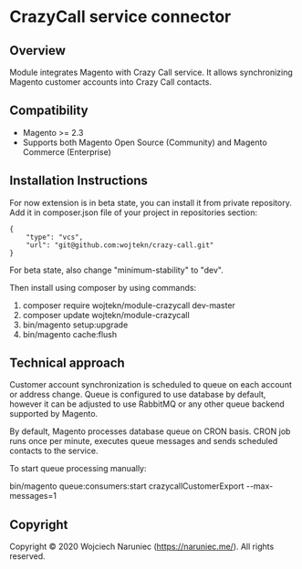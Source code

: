 # CrazyCall service connector  

## Overview

Module integrates Magento with Crazy Call service. It allows synchronizing Magento customer accounts into Crazy Call contacts.

## Compatibility

- Magento >= 2.3
- Supports both Magento Open Source (Community) and Magento Commerce (Enterprise)

## Installation Instructions

For now extension is in beta state, you can install it from private repository. Add it in composer.json file of your project in repositories section:

    {
        "type": "vcs",
        "url": "git@github.com:wojtekn/crazy-call.git"
    }

For beta state, also change "minimum-stability" to "dev".

Then install using composer by using commands:

1. composer require wojtekn/module-crazycall dev-master
2. composer update wojtekn/module-crazycall
3. bin/magento setup:upgrade
4. bin/magento cache:flush

## Technical approach

Customer account synchronization is scheduled to queue on each account or address change. Queue is configured to use database by default,
however it can be adjusted to use RabbitMQ or any other queue backend supported by Magento.

By default, Magento processes database queue on CRON basis. CRON job runs once per minute, executes queue messages
and sends scheduled contacts to the service.

To start queue processing manually:

bin/magento queue:consumers:start crazycallCustomerExport --max-messages=1

Copyright
---------
Copyright © 2020 Wojciech Naruniec (https://naruniec.me/). All rights reserved.
